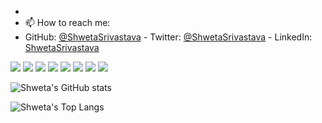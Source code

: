 

- 
- 📫 How to reach me: 
- GitHub: [@ShwetaSrivastava](https://github.com/vidhishweta01) - Twitter: [@ShwetaSrivastava](https://twitter.com/vidhishweta01) - LinkedIn: [ShwetaSrivastava](https://www.linkedin.com/in/vidhishweta01/)





<img src="https://img.shields.io/badge/HTML5-E34F26?style=for-the-badge&logo=html5&logoColor=white"> <img src="https://img.shields.io/badge/CSS3-1572B6?style=for-the-badge&logo=css3&logoColor=white"> <img src="https://img.shields.io/badge/Sass-CC6699?style=for-the-badge&logo=sass&logoColor=white"> <img src="https://img.shields.io/badge/Bootstrap-563D7C?style=for-the-badge&logo=bootstrap&logoColor=white"> <img src="https://img.shields.io/badge/Ruby-CC342D?style=for-the-badge&logo=ruby&logoColor=white"> <img src="https://img.shields.io/badge/JavaScript-F7DF1E?style=for-the-badge&logo=javascript&logoColor=black"> <img src="https://img.shields.io/badge/Python-1572B6?style=for-the-badge&logo=css3&logoColor=white"> <img src="https://img.shields.io/badge/Ruby on rails-CC3242D?style=for-the-badge&logo=sass&logoColor=white">

![Shweta's GitHub stats](https://github-readme-stats.vercel.app/api?username=vidhishweta01&show_icons=true&theme=dracula) 

![Shweta's Top Langs](https://github-readme-stats.vercel.app/api/top-langs/?username=vidhishweta01&theme=dracula) 
